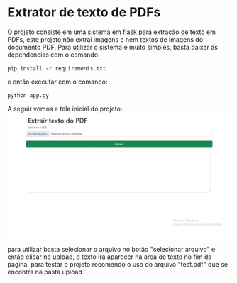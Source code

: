 # Extrator de texto de PDFs
O projeto consiste em uma sistema em flask para extração de texto em PDFs, este projeto não extrai imagens e nem textos de imagens do documento PDF.
Para utilizar o sistema é muito simples, basta baixar as dependencias com o comando:
```
pip install -r requirements.txt
```
e então executar com o comando:
```
python app.py
```

A seguir vemos a tela inicial do projeto:
<img src="https://raw.githubusercontent.com/Sheliga/images/master/projects/pdf_extract_flask/extrair_pdf.jpg" />

para utilizar basta selecionar o arquivo no botão "selecionar arquivo" e então clicar no upload, o texto irá aparecer na area de texto no fim da pagina,
para testar o projeto recomendo o uso do arquivo "test.pdf" que se encontra na pasta upload
